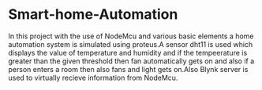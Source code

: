 # Smart-home-Automation
In this project with the use of NodeMcu and various basic elements a home automation system is simulated using proteus.A sensor dht11 is used which displays the value of temperature and humidity and if the tempeerature is greater than the given threshold then fan automatically gets on and also if a person enters a room then also fans and light gets on.Also Blynk server is used to virtually recieve information from NodeMcu.
